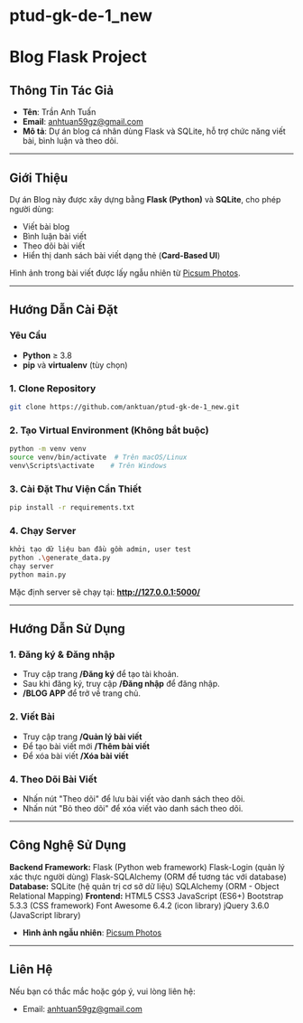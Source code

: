 # ptud-gk-de-1_new
# Blog Flask Project

## Thông Tin Tác Giả
- **Tên**: Trần Anh Tuấn
- **Email**: anhtuan59gz@gmail.com
- **Mô tả**: Dự án blog cá nhân dùng Flask và SQLite, hỗ trợ chức năng viết bài, bình luận và theo dõi.

---

## Giới Thiệu
Dự án Blog này được xây dựng bằng **Flask (Python)** và **SQLite**, cho phép người dùng:
- Viết bài blog
- Bình luận bài viết
- Theo dõi bài viết
- Hiển thị danh sách bài viết dạng thẻ (**Card-Based UI**)

Hình ảnh trong bài viết được lấy ngẫu nhiên từ [Picsum Photos](https://picsum.photos/).

---

## Hướng Dẫn Cài Đặt
### Yêu Cầu
- **Python** ≥ 3.8
- **pip** và **virtualenv** (tùy chọn)

### 1. Clone Repository
```bash
git clone https://github.com/anktuan/ptud-gk-de-1_new.git
```

### 2. Tạo Virtual Environment (Không bắt buộc)
```bash
python -m venv venv
source venv/bin/activate  # Trên macOS/Linux
venv\Scripts\activate    # Trên Windows
```

### 3. Cài Đặt Thư Viện Cần Thiết
```bash
pip install -r requirements.txt
```

### 4. Chạy Server 
```bash
khởi tạo dữ liệu ban đầu gồm admin, user test
python .\generate_data.py
chạy server 
python main.py
```
Mặc định server sẽ chạy tại: **http://127.0.0.1:5000/**

---

## Hướng Dẫn Sử Dụng
### 1. Đăng ký & Đăng nhập
- Truy cập trang **/Đăng ký** để tạo tài khoản.
- Sau khi đăng ký, truy cập **/Đăng nhập** để đăng nhập.
- **/BLOG APP** để trở về trang chủ.

### 2. Viết Bài
- Truy cập trang **/Quản lý bài viết**
- Để tạo bài viết mới **/Thêm bài viết**
- Để xóa bài viết **/Xóa bài viết**

### 4. Theo Dõi Bài Viết
- Nhấn nút "Theo dõi" để lưu bài viết vào danh sách theo dõi.
- Nhấn nút "Bỏ theo dõi" để xóa viết vào danh sách theo dõi.
---

## Công Nghệ Sử Dụng
**Backend Framework:**
Flask (Python web framework)
Flask-Login (quản lý xác thực người dùng)
Flask-SQLAlchemy (ORM để tương tác với database)
**Database:**
SQLite (hệ quản trị cơ sở dữ liệu)
SQLAlchemy (ORM - Object Relational Mapping)
**Frontend:**
HTML5
CSS3
JavaScript (ES6+)
Bootstrap 5.3.3 (CSS framework)
Font Awesome 6.4.2 (icon library)
jQuery 3.6.0 (JavaScript library)
- **Hình ảnh ngẫu nhiên**: [Picsum Photos](https://picsum.photos/)

---

## Liên Hệ
Nếu bạn có thắc mắc hoặc góp ý, vui lòng liên hệ:
- Email: anhtuan59gz@gmail.com


